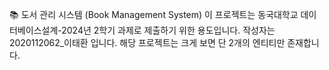📚 도서 관리 시스템 (Book Management System)
이 프로젝트는 동국대학교 데이터베이스설계-2024년 2학기 과제로 제출하기 위한 용도입니다. 작성자는 2020112062_이태환 입니다. 해당 프로젝트는 크게 보면 단 2개의 엔티티만 존재합니다. 
